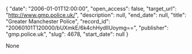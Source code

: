 {
  "date": "2006-01-01T12:00:00", 
  "open_access": false, 
  "target_url": "http://www.gmp.police.uk/", 
  "description": null, 
  "end_date": null, 
  "title": "Greater Manchester Police", 
  "record_id": "20060101T120000/bUXmkE/6k4chHydIlUoymg==", 
  "publisher": "gmp.police.uk", 
  "slug": 4678, 
  "start_date": null
}

None
